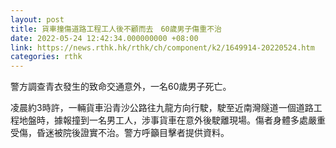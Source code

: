 ```yaml
---
layout: post
title: 貨車撞傷道路工程工人後不顧而去　60歲男子傷重不治
date: 2022-05-24 12:42:34.000000000 +08:00
link: https://news.rthk.hk/rthk/ch/component/k2/1649914-20220524.htm
categories: rthk
---
```


警方調查青衣發生的致命交通意外，一名60歲男子死亡。

凌晨約3時許，一輛貨車沿青沙公路往九龍方向行駛，駛至近南灣隧道一個道路工程地盤時，據報撞到一名男工人，涉事貨車在意外後駛離現場。傷者身體多處嚴重受傷，昏迷被院後證實不治。警方呼籲目擊者提供資料。
